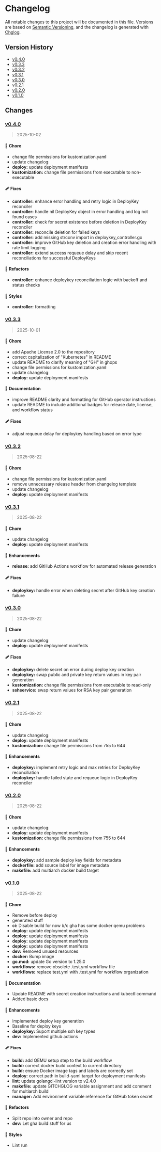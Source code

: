 # Changelog

All notable changes to this project will be documented in this file.
Versions are based on [Semantic Versioning](http://semver.org/), and the changelog is generated with [Chglog](https://github.com/git-chglog/git-chglog).

## Version History

* [v0.4.0](#v0.4.0)
* [v0.3.3](#v0.3.3)
* [v0.3.2](#v0.3.2)
* [v0.3.1](#v0.3.1)
* [v0.3.0](#v0.3.0)
* [v0.2.1](#v0.2.1)
* [v0.2.0](#v0.2.0)
* [v0.1.0](#v0.1.0)

## Changes

<a name="v0.4.0"></a>
### [v0.4.0](https://github.com/odit-services/s3ops/compare/v0.3.3...v0.4.0)

> 2025-10-02

#### 🏡 Chore

* change file permissions for kustomization.yaml
* update changelog
* **deploy:** update deployment manifests
* **kustomization:** change file permissions from executable to non-executable

#### 🩹 Fixes

* **controller:** enhance error handling and retry logic in DeployKey reconciler
* **controller:** handle nil DeployKey object in error handling and log not found cases
* **controller:** check for secret existence before deletion in DeployKey reconciler
* **controller:** reconcile deletion for failed keys
* **controller:** add missing strconv import in deploykey_controller.go
* **controller:** improve GitHub key deletion and creation error handling with rate limit logging
* **controller:** extend success requeue delay and skip recent reconciliations for successful DeployKeys

#### 💅 Refactors

* **controller:** enhance deploykey reconciliation logic with backoff and status checks

#### 🎨 Styles

* **controller:** formatting


<a name="v0.3.3"></a>
### [v0.3.3](https://github.com/odit-services/s3ops/compare/v0.3.2...v0.3.3)

> 2025-10-01

#### 🏡 Chore

* add Apache License 2.0 to the repository
* correct capitalization of "Kubernetes" in README
* update README to clarify meaning of "GH" in ghops
* change file permissions for kustomization.yaml
* update changelog
* **deploy:** update deployment manifests

#### 📖 Documentation

* improve README clarity and formatting for GitHub operator instructions
* update README to include additional badges for release date, license, and workflow status

#### 🩹 Fixes

* adjust requeue delay for deploykey handling based on error type


<a name="v0.3.2"></a>
### [v0.3.2](https://github.com/odit-services/s3ops/compare/v0.3.1...v0.3.2)

> 2025-08-22

#### 🏡 Chore

* change file permissions for kustomization.yaml
* remove unnecessary release header from changelog template
* update changelog
* **deploy:** update deployment manifests


<a name="v0.3.1"></a>
### [v0.3.1](https://github.com/odit-services/s3ops/compare/v0.3.0...v0.3.1)

> 2025-08-22

#### 🏡 Chore

* update changelog
* **deploy:** update deployment manifests

#### 🚀 Enhancements

* **release:** add GitHub Actions workflow for automated release generation

#### 🩹 Fixes

* **deploykey:** handle error when deleting secret after GitHub key creation failure


<a name="v0.3.0"></a>
### [v0.3.0](https://github.com/odit-services/s3ops/compare/v0.2.1...v0.3.0)

> 2025-08-22

#### 🏡 Chore

* update changelog
* **deploy:** update deployment manifests

#### 🩹 Fixes

* **deploykey:** delete secret on error during deploy key creation
* **deploykey:** swap public and private key return values in key pair generation
* **kustomization:** change file permissions from executable to read-only
* **sshservice:** swap return values for RSA key pair generation


<a name="v0.2.1"></a>
### [v0.2.1](https://github.com/odit-services/s3ops/compare/v0.2.0...v0.2.1)

> 2025-08-22

#### 🏡 Chore

* update changelog
* **deploy:** update deployment manifests
* **kustomization:** change file permissions from 755 to 644

#### 🚀 Enhancements

* **deploykey:** implement retry logic and max retries for DeployKey reconciliation
* **deploykey:** handle failed state and requeue logic in DeployKey reconciler


<a name="v0.2.0"></a>
### [v0.2.0](https://github.com/odit-services/s3ops/compare/v0.1.0...v0.2.0)

> 2025-08-22

#### 🏡 Chore

* update changelog
* **deploy:** update deployment manifests
* **kustomization:** change file permissions from 755 to 644

#### 🚀 Enhancements

* **deploykey:** add sample deploy key fields for metadata
* **dockerfile:** add source label for image metadata
* **makefile:** add multiarch docker build target


<a name="v0.1.0"></a>
### v0.1.0

> 2025-08-22

#### 🏡 Chore

* Remove before deploy
* generated stuff
* **ci:** Disable build for now b/c gha has some docker qemu problems
* **deploy:** update deployment manifests
* **deploy:** update deployment manifests
* **deploy:** update deployment manifests
* **deploy:** update deployment manifests
* **dev:** Removed unused resources
* **docker:** Bump image
* **go.mod:** update Go version to 1.25.0
* **workflows:** remove obsolete .test.yml workflow file
* **workflows:** replace test.yml with .test.yml for workflow organization

#### 📖 Documentation

* Update README with secret creation instructions and kubectl command
* Added basic docs

#### 🚀 Enhancements

* Implemented deploy key generation
* Baseline for deploy keys
* **deploykey:** Suport multiple ssh key types
* **dev:** Implemented github actions

#### 🩹 Fixes

* **build:** add QEMU setup step to the build workflow
* **build:** correct docker build context to current directory
* **build:** ensure Docker image tags and labels are correctly set
* **deploy:** correct path in build-yaml target for deployment manifests
* **lint:** update golangci-lint version to v2.4.0
* **makefile:** update GITCHGLOG variable assignment and add comment for multiarch build
* **manager:** Add environment variable reference for GitHub token secret

#### 💅 Refactors

* Split repo into owner and repo
* **dev:** Let gha build stuff for us

#### 🎨 Styles

* Lint run

